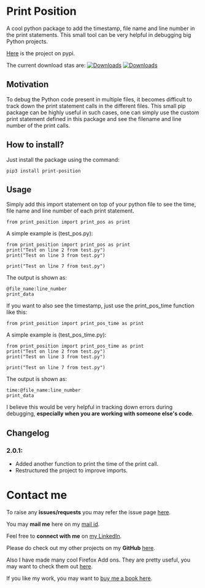 # Print Position

A cool python package to add the timestamp, file name and line number in the print statements. This small tool can be very helpful in debugging big Python projects.

[Here](https://pypi.org/project/print-position/) is the project on pypi.

The current download stas are:
[![Downloads](https://static.pepy.tech/badge/print-position)](https://pepy.tech/project/print-position)
[![Downloads](https://static.pepy.tech/badge/print-position/month)](https://pepy.tech/project/print-position)


## Motivation

To debug the Python code present in multiple files, it becomes difficult to track down the print statement calls in the different files. This small pip package can be highly useful in such cases, one can simply use the custom print statement defined in this package and see the filename and line number of the print calls.

## How to install?

Just install the package using the command:

```
pip3 install print-position
```


## Usage


Simply add this import statement on top of your python file to see the time, file name and line number of each print statement.

```
from print_position import print_pos as print
```

A simple example is (test_pos.py):

```
from print_position import print_pos as print
print("Test on line 2 from test.py")
print("Test on line 3 from test.py")

print("Test on line 7 from test.py")
```

The output is shown as:
```
@file_name:line_number
print_data
```


If you want to also see the timestamp, just use the print_pos_time function like this:

```
from print_position import print_pos_time as print
```

A simple example is (test_pos_time.py):

```
from print_position import print_pos_time as print
print("Test on line 2 from test.py")
print("Test on line 3 from test.py")

print("Test on line 7 from test.py")
```


The output is shown as:
```
time:@file_name:line_number
print_data
```



I believe this would be very helpful in tracking down errors during debugging, **especially when you are working with someone else's code**.

## Changelog
### 2.0.1: 
- Added another function to print the time of the print call.
- Restructured the project to improve imports.


# Contact me

To raise any **issues/requests** you may refer the issue page [here](https://github.com/ps428/PrintPosition-pip/issues).

You may **mail me** here on my [mail id](mailto:pranav.bhawan@gmail.com).

Feel free to **connect with me** on [my LinkedIn](https://www.linkedin.com/in/ps428).

Please do check out my other projects on my **GitHub** [here](http://www.github.com/ps428).

Also I have made many cool Firefox Add ons. They are pretty useful, you may want to check them out [here](https://addons.mozilla.org/en-US/firefox/user/17277929/).

If you like my work, you may want to [buy me a book here](https://www.buymeacoffee.com/ps428).

